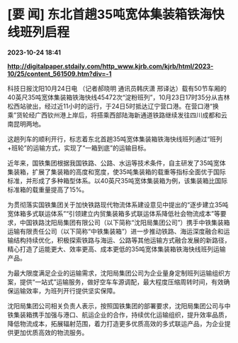 # [要 闻] 东北首趟35吨宽体集装箱铁海快线班列启程

**2023-10-24 18:41**

**http://digitalpaper.stdaily.com/http_www.kjrb.com/kjrb/html/2023-10/25/content_561509.htm?div=-1**

 科技日报沈阳10月24日电 （记者郝晓明 通讯员韩庆潇 邢译达）载有50节车厢的40英尺35吨宽体集装箱铁海快线45472次“淀粉班列”，10月23日17时35分从吉林松西站驶出，经过近11小时的运行，于24日5时抵达辽宁营口港。在营口港“换乘”货轮经广西钦州港上岸后，将搭乘西部陆海新通道铁路继续发往四川成都和云南昆明两地。

 这趟列车的顺利开行，标志着东北首趟35吨宽体集装箱铁海快线班列通过“班列+班轮”的运输方式，实现了“一箱到底”的运输目标。

 近年来，国铁集团根据我国铁路、公路、水运等技术条件，自主研发了35吨宽体集装箱，扩展了集装箱的高度和宽度，使35吨集装箱的载重等指标全面优于国际标准，并形成了多种箱型体系。以40英尺35吨宽体集装箱为例，该集装箱比国际标准箱的载重量提高了15%。

 为贯彻落实国铁集团关于加快铁路现代物流体系建设意见中提出的“逐步建立35吨宽体箱多式联运体系”“引领建立内贸集装箱多式联运体系降低社会物流成本”等要求，中国铁路沈阳局集团有限公司（以下简称“沈阳局集团公司”）携手中铁集装箱运输有限责任公司（以下简称“中铁集装箱”）进一步推动铁路、海运深度融合和运输结构持续优化，积极探索铁路与海运、公路等其他运输方式融合发展的新路径，精心打造了运能更大、效率更高、成本更低的35吨宽体集装箱铁海快线班列运输产品。

 为最大限度满足企业的运输需求，沈阳局集团公司为企业量身定制班列运输组织方案，提供“一站式”运输服务，做好空车车源调配，最大程度压缩周转时间，有效确保运输效率，为班列开行提供坚实保障。

 沈阳局集团公司相关负责人表示，按照国铁集团的部署要求，沈阳局集团公司与中铁集装箱携手加强与港口、航运企业的合作，持续优化运输组织，提升效率品质，降低物流成本，拓展辐射范围，着力打造更多优质高效的多式联运产品，为企业提供更加优质高效的物流服务。